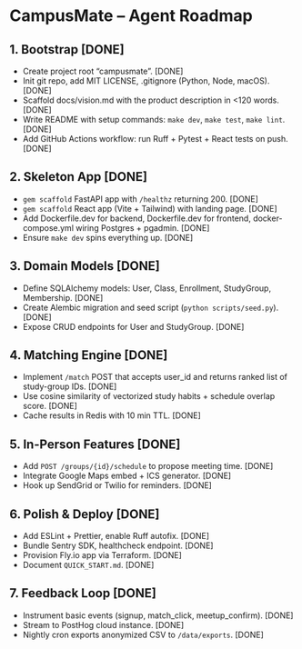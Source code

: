 # CampusMate – Agent Roadmap

## 1. Bootstrap [DONE]
- Create project root “campusmate”. [DONE]
- Init git repo, add MIT LICENSE, .gitignore (Python, Node, macOS). [DONE]
- Scaffold docs/vision.md with the product description in <120 words. [DONE]
- Write README with setup commands: `make dev`, `make test`, `make lint`. [DONE]
- Add GitHub Actions workflow: run Ruff + Pytest + React tests on push. [DONE]

## 2. Skeleton App [DONE]
- `gem scaffold` FastAPI app with `/healthz` returning 200. [DONE]
- `gem scaffold` React app (Vite + Tailwind) with landing page. [DONE]
- Add Dockerfile.dev for backend, Dockerfile.dev for frontend, docker-compose.yml wiring Postgres + pgadmin. [DONE]
- Ensure `make dev` spins everything up. [DONE]

## 3. Domain Models [DONE]
- Define SQLAlchemy models: User, Class, Enrollment, StudyGroup, Membership. [DONE]
- Create Alembic migration and seed script (`python scripts/seed.py`). [DONE]
- Expose CRUD endpoints for User and StudyGroup. [DONE]

## 4. Matching Engine [DONE]
- Implement `/match` POST that accepts user_id and returns ranked list of study-group IDs. [DONE]
- Use cosine similarity of vectorized study habits + schedule overlap score. [DONE]
- Cache results in Redis with 10 min TTL. [DONE]

## 5. In-Person Features [DONE]
- Add `POST /groups/{id}/schedule` to propose meeting time. [DONE]
- Integrate Google Maps embed + ICS generator. [DONE]
- Hook up SendGrid or Twilio for reminders. [DONE]

## 6. Polish & Deploy [DONE]
- Add ESLint + Prettier, enable Ruff autofix. [DONE]
- Bundle Sentry SDK, healthcheck endpoint. [DONE]
- Provision Fly.io app via Terraform. [DONE]
- Document `QUICK_START.md`. [DONE]

## 7. Feedback Loop [DONE]
- Instrument basic events (signup, match_click, meetup_confirm). [DONE]
- Stream to PostHog cloud instance. [DONE]
- Nightly cron exports anonymized CSV to `/data/exports`. [DONE]